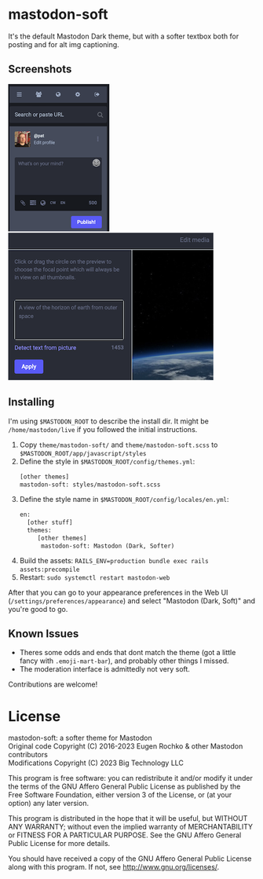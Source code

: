 # mastodon-soft
It's the default Mastodon Dark theme, but with a softer textbox both for posting and for alt img captioning.

## Screenshots
![A screen capture of where you'd type your toot to post](img/tootbox.png)
![A screen capture of where you'd put alt text in](img/alttxt.png)

## Installing
I'm using `$MASTODON_ROOT` to describe the install dir. It might be `/home/mastodon/live` if you followed the initial instructions.

1. Copy `theme/mastodon-soft/` and `theme/mastodon-soft.scss` to `$MASTODON_ROOT/app/javascript/styles`
2. Define the style in `$MASTODON_ROOT/config/themes.yml`:
   ```
   [other themes]
   mastodon-soft: styles/mastodon-soft.scss
   ```
3. Define the style name in `$MASTODON_ROOT/config/locales/en.yml`:
   ```
   en:
     [other stuff]
     themes:
        [other themes]
         mastodon-soft: Mastodon (Dark, Softer)
    ```
4. Build the assets: `RAILS_ENV=production bundle exec rails assets:precompile`
5. Restart: `sudo systemctl restart mastodon-web`

After that you can go to your appearance preferences in the Web UI (`/settings/preferences/appearance`) and select "Mastodon (Dark, Soft)" and you're good to go.

## Known Issues
* Theres some odds and ends that dont match the theme (got a little fancy with `.emoji-mart-bar`), and probably other things I missed.
* The moderation interface is admittedly not very soft.

Contributions are welcome!

# License
mastodon-soft: a softer theme for Mastodon\
Original code Copyright (C) 2016-2023 Eugen Rochko & other Mastodon contributors\
Modifications Copyright (C) 2023 Big Technology LLC

This program is free software: you can redistribute it and/or modify
it under the terms of the GNU Affero General Public License as published by
the Free Software Foundation, either version 3 of the License, or
(at your option) any later version.

This program is distributed in the hope that it will be useful,
but WITHOUT ANY WARRANTY; without even the implied warranty of
MERCHANTABILITY or FITNESS FOR A PARTICULAR PURPOSE.  See the
GNU Affero General Public License for more details.

You should have received a copy of the GNU Affero General Public License
along with this program.  If not, see <http://www.gnu.org/licenses/>.